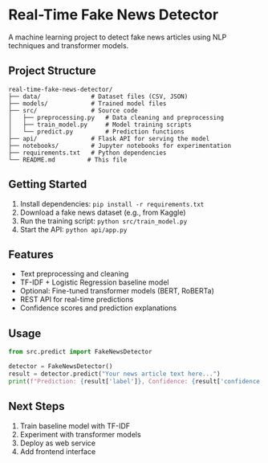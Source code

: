 # Real-Time Fake News Detector

A machine learning project to detect fake news articles using NLP techniques and transformer models.

## Project Structure

```
real-time-fake-news-detector/
├── data/              # Dataset files (CSV, JSON)
├── models/            # Trained model files
├── src/               # Source code
│   ├── preprocessing.py   # Data cleaning and preprocessing
│   ├── train_model.py     # Model training scripts
│   └── predict.py         # Prediction functions
├── api/               # Flask API for serving the model
├── notebooks/         # Jupyter notebooks for experimentation
├── requirements.txt   # Python dependencies
└── README.md         # This file
```

## Getting Started

1. Install dependencies: `pip install -r requirements.txt`
2. Download a fake news dataset (e.g., from Kaggle)
3. Run the training script: `python src/train_model.py`
4. Start the API: `python api/app.py`

## Features

- Text preprocessing and cleaning
- TF-IDF + Logistic Regression baseline model
- Optional: Fine-tuned transformer models (BERT, RoBERTa)
- REST API for real-time predictions
- Confidence scores and prediction explanations

## Usage

```python
from src.predict import FakeNewsDetector

detector = FakeNewsDetector()
result = detector.predict("Your news article text here...")
print(f"Prediction: {result['label']}, Confidence: {result['confidence']}")
```

## Next Steps

1. Train baseline model with TF-IDF
2. Experiment with transformer models
3. Deploy as web service
4. Add frontend interface
